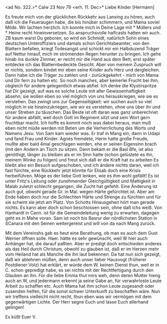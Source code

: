 <ad No. 322.>* Calw 23 Nov 79
 <erh. 11. Dec>*
Liebe Kinder [Hermann]

Es freute mich von der glücklichen Rückkehr aus Lansing zu hören, auch daß ich die Feueraugen habe, die bis hinüber schimmern, und Mama soviel Milde. Wir lachten herzlich. Ich konnte mich in Deine Lage mit <Aug>* Müllers und <Socialdemocrat>* Heine recht hineinversetzen. So anspruchsvolle halfcasts hatten wir auch. ZB kaum warst Du geboren, so wird ein Schmidt, natürlich Sohn eines deutschen Unteroffiziers und damals schon Gerichtsbeamter, von den Blattern befallen, kriegt Todesangst und schickt mir ein Halbduzend Träger auf Nettur hinauf, mich im strömenden Regen herunter zu bringen. Ich gehe hinab ins dunkle Zimmer, er reicht mir die Hand aus dem Bett; erst später entdecke ich das Blatternbedeckte Gesicht. Aber von meinem Zuspruch will er nichts, sondern bindet mir eben seine Kinder aufs Herz und dergleichen. Dann habe ich die Träger zu zahlen und - zurückgekehrt - mich von Mama und Dir fern zu halten etc. So noch manches, aber keinerlei Frucht bei ihm, obgleich für andere gelegentlich etwas abfiel. Ich denke die Klystirspritze hat Dir gezeigt, auf was es solche Leute mit aller Gewissenhaftigkeit absehn; sie wollen eben so viel möglich von uns herauskriegen, wie sie es verstehen. Das zwingt uns zur Gegenseitigkeit: wir suchen auch so viel möglich in sie hineinzukriegen, wie wir es verstehen, ohne uns über ihr und unser Streben zu täuschen. Das Beste ist oft daran was ganz unberechnet für andere abfällt, weil doch Gott im Regiment sitzt und sein Wort gern fruchtbar macht. Ich hoffe es kommt noch was dabei heraus, man muß eben nicht müde werden mit Beten um die Verherrlichung des Worts und Namens Jesu. 
Von Sam kam wieder was. Er traf in Mang ein, dann in Udapi und fand Frau und Kinder. Agnes fremdete, Herm hatte große Freude, mußte aber bald 4mal geschlagen werden, ehe er seinen Eigensinn brach (mit den Andern an Tisch zu sitzen. Dann bekam er die Basl Bfe, ist also genöthigt, länger zu bleiben als er im Sinn hatte (schon gelüstete es ihn, meinem Winke zu folgen) und freut sich daß er die Kraft hat zu arbeiten Es bleibt also ein Besuch aufgeschoben, und ich ändere nichts daran, weil ich fast fürchte, eine Rückkehr jetzt könnte für Elisab doch eine Krisis herbeiführen. Möge es der liebe Gott lenken, wie es ihm wohl gefällt! Es ist unter Fritz's Leitung oder zunehmender Gleichgültigkeit und Mattigkeit in Malab zuletzt schlecht gegangen, die Zucht hat gefehlt. Eine Änderung ist auch gut, obwohl gerade Gr. in Mal. wegen Härte gefürchtet ist. Aber am Ende haben doch nur die Schlechten Härte und Strenge zu fürchten und für sie scheint sie jetzt am Platz. Von Schotts Hinausgehen hört man gerade nichts. Es kann aber doch schon beschlossen sein, ohne daß ichs weiß. Von Hanhardt in Cann. ist für die Gemeindeleitung wenig zu erwarten, dagegen geht es in Mahe voran. Sam ist noch bis Basrur der nördlichsten Station in SCanara mit den Seinen weitergereist und will von da nach Mang zurück.

Mit dem Vereinshs gab es heut eine Berathung, ob man es auch dem Gust Werner öffnen solle. Haer. hätte es sehr gewünscht, weil W hier auch Anhänger hat, die darauf paßten. Aber er predigt doch entschieden anderes als das Heil durch Christum, obwohl zu glauben ist, daß er im Herzen mehr vom Heiland hat als Manche die ihn laut bekennen. Da hat nun sich gezeigt, daß wir ablehnen müßen, denn auch unser lieber Hausvogt (früherer Postdiener Volz) hat erklärt, er würde dem W. keinen Dienst thun, weil er in C. schon gepredigt habe, es sei nichts mit der Rechtfertigung durch den Glauben an ihn. Für die liebe Emma thut mirs weh, denn deren Mutter hieng auch an W, und jedermann erkennt ja seine Gabe an, für verwahrloste Leute Arbeit zu schaffen etc. Auch Mama hat ihm schon Leute zugesandt oder zusenden helfen, für die sonst schwer Unterkunft zu beschaffen wäre. Nun wir treffens vielleicht nicht recht, thun eben was wir vermögen mit dem gegenwärtigen Lichte. Der Herr segne Euch und lasse Euch allerhand gelingen!

 Es küßt Euer V.
